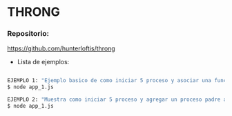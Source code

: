 # THRONG

### Repositorio:
https://github.com/hunterloftis/throng

- Lista de ejemplos:

```sh

EJEMPLO 1: "Ejemplo basico de como iniciar 5 proceso y asociar una función a cada uno."
$ node app_1.js

EJEMPLO 2: "Muestra como iniciar 5 proceso y agregar un proceso padre a cada uno."
$ node app_1.js

```

